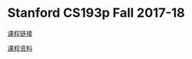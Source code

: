 # Stanford CS193p Fall 2017-18

[课程链接](https://podcasts.apple.com/cn/podcast/developing-ios-11-apps-with-swift/id1315130780)

[课程资料](https://github.com/BestKora/CS193P-Fall-2017-DEMO)